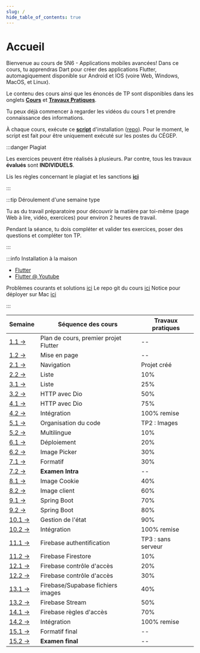```yaml
---
slug: /
hide_table_of_contents: true
---
```


# Accueil

<Row>

<Column>

Bienvenue au cours de 5N6 - Applications mobiles avancées! Dans ce cours, tu apprendras Dart pour créer des applications Flutter, automagiquement disponible sur Android et IOS (voire Web, Windows, MacOS, et Linux).

Le contenu des cours ainsi que les énoncés de TP sont disponibles dans les onglets **[Cours](cours/intro)** et **[Travaux Pratiques](tp/tp1)**.

Tu peux déjà commencer à regarder les vidéos du cours 1 et prendre connaissance des informations.

À chaque cours, exécute ce **[script](https://github.com/departement-info-cem/scripts-mobile/releases/download/Script/ScriptSharp.exe)** d'installation ([repo](https://github.com/departement-info-cem/scripts-mobile)). Pour le moment, le script est fait pour être uniquement exécuté sur les postes du CÉGEP.

</Column>

<Column>

:::danger Plagiat

Les exercices peuvent être réalisés à plusieurs. Par contre, tous les travaux **évalués** sont **INDIVIDUELS**.

Lis les règles concernant le plagiat et les sanctions **[ici](https://info.cegepmontpetit.ca/plagiat)**

:::

:::tip Déroulement d'une semaine type

Tu as du travail préparatoire pour découvrir la matière par toi-même (page Web à lire, vidéo, exercices) pour environ 2 heures de travail.

Pendant la séance, tu dois compléter et valider tes exercices, poser des questions et compléter ton TP.

:::

:::info Installation à la maison

- [Flutter](https://flutter.dev/)
- [Flutter @ Youtube](https://www.youtube.com/c/flutterdev/videos)

Problèmes courants et solutions [ici](solutions)
Le repo git du cours [ici](https://github.com/departement-info-cem/5N6-mobile-2)
Notice pour déployer sur Mac [ici](mac)

:::

</Column>

</Row>

| Semaine                                   | Séquence des cours                    | Travaux pratiques  |
| ----------------------------------------- | ------------------------------------- | ------------------ |
| [1.1 →](cours/intro)                      | Plan de cours, premier projet Flutter | --                 |
| [1.2 →](cours/mise-en-page)                     | Mise en page                          | --                 |
| [2.1 →](cours/navigation)                 | Navigation                            | Projet créé        |
| [2.2 →](cours/liste)                      | Liste                                 | 10%                |
| [3.1 →](cours/liste)                      | Liste                                 | 25%                |
| [3.2 →](cours/dio)                        | HTTP avec Dio                         | 50%                |
| [4.1 →](cours/dio)                        | HTTP avec Dio                         | 75%                |
| [4.2 →](cours/integration)                | Intégration                           | 100% remise        |
| [5.1 →](cours/organisation)               | Organisation du code                  | TP2 : Images       |
| [5.2 →](cours/multilingue)                | Multilingue                           | 10%                |
| [6.1 →](cours/deploiement)                | Déploiement                           | 20%                |
| [6.2 →](cours/image-picker)               | Image Picker                          | 30%                |
| [7.1 →](cours/formatif-intra)             | Formatif                              | 30%                |
| [7.2 →](cours/examen)                     | **Examen Intra**                      | --                 |
| [8.1 →](cours/image-cookie)               | Image Cookie                          | 40%                |
| [8.2 →](cours/image-client)               | Image client                          | 60%                |
| [9.1 →](cours/springboot-delete)          | Spring Boot                           | 70%                |
| [9.2 →](cours/springboot-delete)          | Spring Boot                           | 80%                |
| [10.1 →](cours/gestion-etat)              | Gestion de l'état                     | 90%                |
| [10.2 →](cours/integration)               | Intégration                           | 100% remise        |
| [11.1 →](cours/firebase-authentification) | Firebase authentification             | TP3 : sans serveur |
| [11.2 →](cours/firebase-datastore)        | Firebase Firestore                    | 10%                |
| [12.1 →](cours/firebase-access-control)   | Firebase contrôle d'accès             | 20%                |
| [12.2 →](cours/firebase-access-control)   | Firebase contrôle d'accès             | 30%                |
| [13.1 →](cours/firebase-storage)          | Firebase/Supabase fichiers images     | 40%                |
| [13.2 →](cours/firebase-stream)           | Firebase Stream                       | 50%                |
| [14.1 →](cours/firebase-rules)            | Firebase règles d'accès               | 70%                |
| [14.2 →](cours/integration)               | Intégration                           | 100% remise        |
| [15.1 →](cours/formatif-final)            | Formatif final                        | --                 |
| [15.2 →](cours/examen)                    | **Examen final**                      | --                 |
